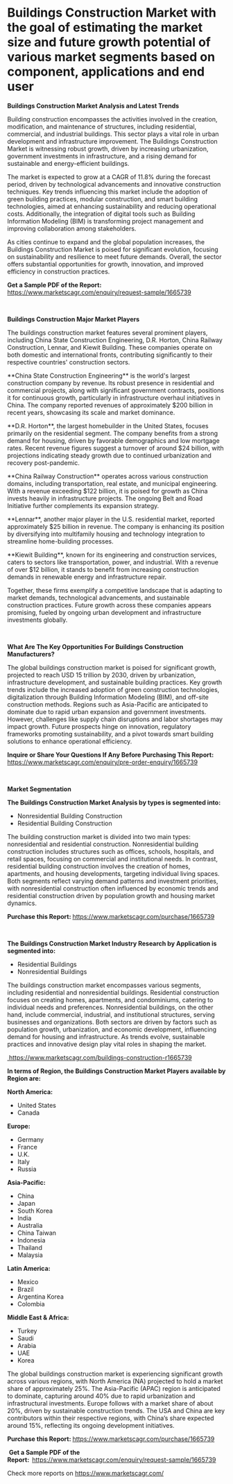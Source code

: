 <p><h1>Buildings Construction Market with the goal of estimating the market size and future growth potential of various market segments based on component, applications and end user</h1></p><p><strong>Buildings Construction Market Analysis and Latest Trends</strong></p>
<p><p>Building construction encompasses the activities involved in the creation, modification, and maintenance of structures, including residential, commercial, and industrial buildings. This sector plays a vital role in urban development and infrastructure improvement. The Buildings Construction Market is witnessing robust growth, driven by increasing urbanization, government investments in infrastructure, and a rising demand for sustainable and energy-efficient buildings.</p><p>The market is expected to grow at a CAGR of 11.8% during the forecast period, driven by technological advancements and innovative construction techniques. Key trends influencing this market include the adoption of green building practices, modular construction, and smart building technologies, aimed at enhancing sustainability and reducing operational costs. Additionally, the integration of digital tools such as Building Information Modeling (BIM) is transforming project management and improving collaboration among stakeholders. </p><p>As cities continue to expand and the global population increases, the Buildings Construction Market is poised for significant evolution, focusing on sustainability and resilience to meet future demands. Overall, the sector offers substantial opportunities for growth, innovation, and improved efficiency in construction practices.</p></p>
<p><strong>Get a Sample PDF of the Report:&nbsp;</strong> <a href="https://www.marketscagr.com/enquiry/request-sample/1665739?utm_campaign=3192&utm_medium=2&utm_source=Github&utm_content=ia&utm_term=09032025&utm_id=buildings-construction">https://www.marketscagr.com/enquiry/request-sample/1665739</a></p>
<p>&nbsp;</p>
<p><strong>Buildings Construction Major Market Players</strong></p>
<p><p>The buildings construction market features several prominent players, including China State Construction Engineering, D.R. Horton, China Railway Construction, Lennar, and Kiewit Building. These companies operate on both domestic and international fronts, contributing significantly to their respective countries' construction sectors.</p><p>**China State Construction Engineering** is the world's largest construction company by revenue. Its robust presence in residential and commercial projects, along with significant government contracts, positions it for continuous growth, particularly in infrastructure overhaul initiatives in China. The company reported revenues of approximately $200 billion in recent years, showcasing its scale and market dominance.</p><p>**D.R. Horton**, the largest homebuilder in the United States, focuses primarily on the residential segment. The company benefits from a strong demand for housing, driven by favorable demographics and low mortgage rates. Recent revenue figures suggest a turnover of around $24 billion, with projections indicating steady growth due to continued urbanization and recovery post-pandemic.</p><p>**China Railway Construction** operates across various construction domains, including transportation, real estate, and municipal engineering. With a revenue exceeding $122 billion, it is poised for growth as China invests heavily in infrastructure projects. The ongoing Belt and Road Initiative further complements its expansion strategy.</p><p>**Lennar**, another major player in the U.S. residential market, reported approximately $25 billion in revenue. The company is enhancing its position by diversifying into multifamily housing and technology integration to streamline home-building processes.</p><p>**Kiewit Building**, known for its engineering and construction services, caters to sectors like transportation, power, and industrial. With a revenue of over $12 billion, it stands to benefit from increasing construction demands in renewable energy and infrastructure repair. </p><p>Together, these firms exemplify a competitive landscape that is adapting to market demands, technological advancements, and sustainable construction practices. Future growth across these companies appears promising, fueled by ongoing urban development and infrastructure investments globally.</p></p>
<p>&nbsp;</p>
<p><strong>What Are The Key Opportunities For Buildings Construction Manufacturers?</strong></p>
<p><p>The global buildings construction market is poised for significant growth, projected to reach USD 15 trillion by 2030, driven by urbanization, infrastructure development, and sustainable building practices. Key growth trends include the increased adoption of green construction technologies, digitalization through Building Information Modeling (BIM), and off-site construction methods. Regions such as Asia-Pacific are anticipated to dominate due to rapid urban expansion and government investments. However, challenges like supply chain disruptions and labor shortages may impact growth. Future prospects hinge on innovation, regulatory frameworks promoting sustainability, and a pivot towards smart building solutions to enhance operational efficiency.</p></p>
<p><strong>Inquire or Share Your Questions If Any Before Purchasing This Report:</strong> <a href="https://www.marketscagr.com/enquiry/pre-order-enquiry/1665739?utm_campaign=3192&utm_medium=2&utm_source=Github&utm_content=ia&utm_term=09032025&utm_id=buildings-construction">https://www.marketscagr.com/enquiry/pre-order-enquiry/1665739</a></p>
<p>&nbsp;</p>
<p><strong>Market Segmentation</strong></p>
<p><strong>The Buildings Construction Market Analysis by types is segmented into:</strong></p>
<p><ul><li>Nonresidential Building Construction</li><li>Residential Building Construction</li></ul></p>
<p><p>The building construction market is divided into two main types: nonresidential and residential construction. Nonresidential building construction includes structures such as offices, schools, hospitals, and retail spaces, focusing on commercial and institutional needs. In contrast, residential building construction involves the creation of homes, apartments, and housing developments, targeting individual living spaces. Both segments reflect varying demand patterns and investment priorities, with nonresidential construction often influenced by economic trends and residential construction driven by population growth and housing market dynamics.</p></p>
<p><strong>Purchase this Report:&nbsp;</strong><a href="https://www.marketscagr.com/purchase/1665739?utm_campaign=3192&utm_medium=2&utm_source=Github&utm_content=ia&utm_term=09032025&utm_id=buildings-construction">https://www.marketscagr.com/purchase/1665739</a></p>
<p>&nbsp;</p>
<p><strong>The Buildings Construction Market Industry Research by Application is segmented into:</strong></p>
<p><ul><li>Residential Buildings</li><li>Nonresidential Buildings</li></ul></p>
<p><p>The buildings construction market encompasses various segments, including residential and nonresidential buildings. Residential construction focuses on creating homes, apartments, and condominiums, catering to individual needs and preferences. Nonresidential buildings, on the other hand, include commercial, industrial, and institutional structures, serving businesses and organizations. Both sectors are driven by factors such as population growth, urbanization, and economic development, influencing demand for housing and infrastructure. As trends evolve, sustainable practices and innovative design play vital roles in shaping the market.</p></p>
<p><a href="https://www.marketscagr.com/buildings-construction-r1665739?utm_campaign=3192&utm_medium=2&utm_source=Github&utm_content=ia&utm_term=09032025&utm_id=buildings-construction">&nbsp;https://www.marketscagr.com/buildings-construction-r1665739</a></p>
<p><strong>In terms of Region, the Buildings Construction Market Players available by Region are:</strong></p>
<p>
    <p> <strong> North America: </strong>
        <ul>
            <li>United States</li>
            <li>Canada</li>
        </ul>
        </p> 
    <p> <strong> Europe: </strong>
        <ul>
            <li>Germany</li>
            <li>France</li>
            <li>U.K.</li>
            <li>Italy</li>
            <li>Russia</li>
        </ul>
        </p> 
    <p> <strong> Asia-Pacific: </strong>
        <ul>
            <li>China</li>
            <li>Japan</li>
            <li>South Korea</li>
            <li>India</li>
            <li>Australia</li>
            <li>China Taiwan</li>
            <li>Indonesia</li>
            <li>Thailand</li>
            <li>Malaysia</li>
        </ul>
        </p> 
    <p> <strong> Latin America: </strong>
        <ul>
            <li>Mexico</li>
            <li>Brazil</li>
            <li>Argentina Korea</li>
            <li>Colombia</li>
        </ul>
        </p> 
    <p> <strong> Middle East & Africa: </strong>
        <ul>
            <li>Turkey</li>
            <li>Saudi</li>
            <li>Arabia</li>
            <li>UAE</li>
            <li>Korea</li>
        </ul>
    </p>
    </p>
<p><p>The global buildings construction market is experiencing significant growth across various regions, with North America (NA) projected to hold a market share of approximately 25%. The Asia-Pacific (APAC) region is anticipated to dominate, capturing around 40% due to rapid urbanization and infrastructural investments. Europe follows with a market share of about 20%, driven by sustainable construction trends. The USA and China are key contributors within their respective regions, with China’s share expected around 15%, reflecting its ongoing development initiatives.</p></p>
<p><strong>Purchase this Report: </strong><a href="https://www.marketscagr.com/purchase/1665739?utm_campaign=3192&utm_medium=2&utm_source=Github&utm_content=ia&utm_term=09032025&utm_id=buildings-construction">https://www.marketscagr.com/purchase/1665739</a></p>
<p>&nbsp;<strong>Get a Sample PDF of the Report:&nbsp;&nbsp;</strong><a href="https://www.marketscagr.com/enquiry/request-sample/1665739?utm_campaign=3192&utm_medium=2&utm_source=Github&utm_content=ia&utm_term=09032025&utm_id=buildings-construction">https://www.marketscagr.com/enquiry/request-sample/1665739</a></p>
<p><strong></strong></p>
<p>Check more reports on <a href="https://www.marketscagr.com/?utm_campaign=3192&utm_medium=2&utm_source=Github&utm_content=ia&utm_term=09032025&utm_id=buildings-construction">https://www.marketscagr.com/</a></p>